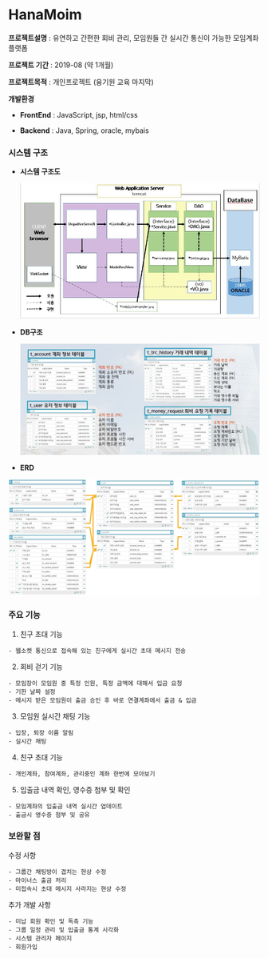 # HanaMoim

**프로젝트설명** : 유연하고 간편한 회비 관리, 모임원들 간 실시간 통신이 가능한 모임계좌 플랫폼

**프로젝트 기간** : 2019-08 (약 1개월)

**프로젝트목적** : 개인프로젝트 (융기원 교육 마지막)

**개발환경**

- **FrontEnd** : JavaScript, jsp, html/css

- **Backend** : Java, Spring, oracle, mybais

  

### 시스템 구조
- **시스템 구조도**

  <img src="https://github.com/ilhoon93/imageHub/blob/master/img/systemArchitecture.JPG?raw=true" width="800px"/>



- **DB구조**

  <img src="https://github.com/ilhoon93/imageHub/blob/master/img/%ED%85%8C%EC%9D%B4%EB%B8%94%EC%A0%95%EB%B3%B4.JPG?raw=true" width="800px"/>

- **ERD**

<img src="https://github.com/ilhoon93/imageHub/blob/master/img/ERD.JPG?raw=true" width="750px" />




### 주요 기능

1. 친구 초대 기능

```
- 웹소켓 통신으로 접속해 있는 친구에게 실시간 초대 메시지 전송
```

2. 회비 걷기 기능

```
- 모임장이 모임원 중 특정 인원, 특정 금액에 대해서 입금 요청
- 기한 날짜 설정
- 메시지 받은 모임원이 출금 승인 후 바로 연결계좌에서 출금 & 입금
```

3. 모임원 실시간 채팅 기능

```
- 입장, 퇴장 이름 알림
- 실시간 채팅
```

4. 친구 초대 기능

```
- 개인계좌, 참여계좌, 관리중인 계좌 한번에 모아보기
```

5. 입출금 내역 확인, 영수증 첨부 및 확인

```
- 모임계좌의 입출금 내역 실시간 업데이트
- 출금시 영수증 첨부 및 공유
```



### 보완할 점

수정 사항

```
- 그룹간 채팅방이 겹치는 현상 수정
- 마이너스 출금 처리
- 미접속시 초대 메시지 사라지는 현상 수정
```



추가 개발 사항

```
- 미납 회원 확인 및 독촉 기능
- 그룹 일정 관리 및 입출금 통계 시각화
- 시스템 관리자 페이지
- 회원가입
```
